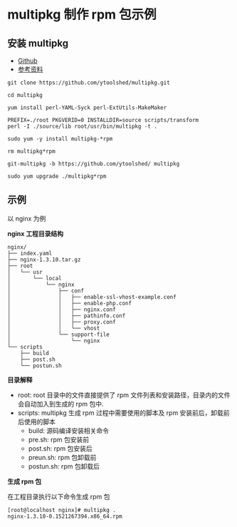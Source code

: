 # multipkg 制作 rpm 包示例


## 安装 multipkg

- [Github](https://github.com/ytoolshed/multipkg.git)
- [参考资料](https://yq.aliyun.com/articles/68346)

```
git clone https://github.com/ytoolshed/multipkg.git

cd multipkg

yum install perl-YAML-Syck perl-ExtUtils-MakeMaker

PREFIX=./root PKGVERID=0 INSTALLDIR=source scripts/transform
perl -I ./source/lib root/usr/bin/multipkg -t .

sudo yum -y install multipkg-*rpm

rm multipkg*rpm

git-multipkg -b https://github.com/ytoolshed/ multipkg

sudo yum upgrade ./multipkg*rpm
```

## 示例

以 nginx 为例

**nginx 工程目录结构**

```
nginx/
├── index.yaml
├── nginx-1.3.10.tar.gz
├── root
│   └── usr
│       └── local
│           └── nginx
│               ├── conf
│               │   ├── enable-ssl-vhost-example.conf
│               │   ├── enable-php.conf
│               │   ├── nginx.conf
│               │   ├── pathinfo.conf
│               │   ├── proxy.conf
│               │   └── vhost
│               └── support-file
│                   └── nginx
└── scripts
    ├── build
    ├── post.sh
    └── postun.sh
```

**目录解释**

- root: root 目录中的文件直接提供了 rpm 文件列表和安装路径，目录内的文件会自动加入到生成的 rpm 包中. 
- scripts: multipkg 生成 rpm 过程中需要使用的脚本及 rpm 安装前后，卸载前后使用的脚本
  - build: 源码编译安装相关命令
  - pre.sh: rpm 包安装前
  - post.sh: rpm 包安装后
  - preun.sh: rpm 包卸载前
  - postun.sh: rpm 包卸载后

**生成 rpm 包**

在工程目录执行以下命令生成 rpm 包

```
[root@localhost nginx]# multipkg .
nginx-1.3.10-0.1521267394.x86_64.rpm
```

